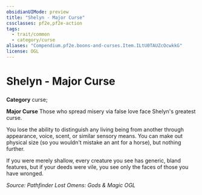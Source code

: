 ```yaml
---
obsidianUIMode: preview
title: "Shelyn - Major Curse"
cssclasses: pf2e,pf2e-action
tags:
  - trait/common
  - category/curse
aliases: "Compendium.pf2e.boons-and-curses.Item.ILtU0TAUZcOcwkkG"
license: OGL
---
```

# Shelyn - Major Curse

### 

**Category** curse; 




**Major Curse** Those who spread misery via false love face Shelyn's greatest curse.

You lose the ability to distinguish any living being from another through appearance, voice, scent, or similar sensory means. You can make out physical size (so you wouldn't mistake an ant for a horse), but nothing further.

If you were merely shallow, every creature you see has generic, bland features, but if your deeds were vile, you see only the faces of those you have wronged.

*Source: Pathfinder Lost Omens: Gods & Magic*
*OGL*